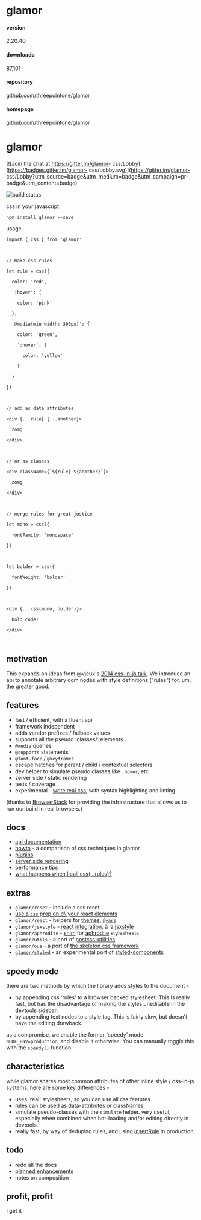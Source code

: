 
# glamor 


#### version
2.20.40  


#### downloads
87,101 


#### repository
github.com/threepointone/glamor 


#### homepage
github.com/threepointone/glamor 






# glamor

[![Join the chat at https://gitter.im/glamor-
css/Lobby](https://badges.gitter.im/glamor-
css/Lobby.svg)](https://gitter.im/glamor-
css/Lobby?utm_source=badge&utm_medium=badge&utm_campaign=pr-
badge&utm_content=badge)

![build status](https://travis-ci.org/threepointone/glamor.svg)

css in your javascript

`npm install glamor --save`

usage

    
    
    import { css } from 'glamor'
    
     
    
    // make css rules
    
    let rule = css({
    
      color: 'red',
    
      ':hover': {
    
        color: 'pink'
    
      },
    
      '@media(min-width: 300px)': {
    
        color: 'green',
    
        ':hover': {
    
          color: 'yellow'
    
        }
    
      }
    
    })
    
     
    
    // add as data attributes
    
    <div {...rule} {...another}>
    
      zomg
    
    </div>
    
     
    
    // or as classes
    
    <div className={`${rule} ${another}`}>
    
      zomg
    
    </div>
    
     
    
    // merge rules for great justice
    
    let mono = css({
    
      fontFamily: 'monospace'
    
    })
    
     
    
    let bolder = css({
    
      fontWeight: 'bolder'
    
    })
    
     
    
    <div {...css(mono, bolder)}>
    
      bold code!
    
    </div>
    
     

## motivation

This expands on ideas from @vjeux's [2014 css-in-js
talk](https://speakerdeck.com/vjeux/react-css-in-js). We introduce an api to
annotate arbitrary dom nodes with style definitions ("rules") for, um, the
greater good.

## features

  * fast / efficient, with a fluent api
  * framework independent
  * adds vendor prefixes / fallback values
  * supports all the pseudo :classes/::elements
  * `@media` queries
  * `@supports` statements
  * `@font-face` / `@keyframes`
  * escape hatches for parent / child / contextual selectors
  * dev helper to simulate pseudo classes like `:hover`, etc
  * server side / static rendering
  * tests / coverage
  * experimental - [write real css](https://github.com/threepointone/glamor/blob/master/docs/css.md), with syntax highlighting and linting

(thanks to [BrowserStack](https://www.browserstack.com/) for providing the
infrastructure that allows us to run our build in real browsers.)

## docs

  * [api documentation](https://github.com/threepointone/glamor/blob/master/docs/api.md)
  * [howto](https://github.com/threepointone/glamor/blob/master/docs/howto.md) \- a comparison of css techniques in glamor
  * [plugins](https://github.com/threepointone/glamor/blob/master/docs/plugins.md)
  * [server side rendering](https://github.com/threepointone/glamor/blob/master/docs/server.md)
  * [performance tips](https://github.com/threepointone/glamor/blob/master/docs/performance.md)
  * [what happens when I call css(...rules)?](https://github.com/threepointone/glamor/blob/master/docs/implementation.md)

## extras

  * `glamor/reset` \- include a css reset
  * [use a `css` prop on _all_ your react elements](https://github.com/threepointone/glamor/blob/master/docs/createElement.md)
  * `glamor/react` \- helpers for [themes](https://github.com/threepointone/glamor/blob/master/docs/themes.md), [`@vars`](https://github.com/threepointone/glamor/blob/master/docs/vars.md)
  * `glamor/jsxstyle` \- [react integration](https://github.com/threepointone/glamor/blob/master/docs/jsxstyle.md), à la [jsxstyle](https://github.com/petehunt/jsxstyle/)
  * `glamor/aphrodite` \- [shim](https://github.com/threepointone/glamor/blob/master/docs/aphrodite.md) for [aphrodite](https://github.com/Khan/aphrodite) stylesheets
  * `glamor/utils` \- a port of [postcss-utilities](https://github.com/ismamz/postcss-utilities)
  * `glamor/ous` \- a port of [the skeleton css framework](http://getskeleton.com)
  * [`glamor/styled`](https://github.com/threepointone/glamor/blob/master/docs/styled.md) \- an experimental port of [styled-components](https://styled-components.com/)

## speedy mode

there are two methods by which the library adds styles to the document -

  * by appending css 'rules' to a browser backed stylesheet. This is really fast, but has the disadvantage of making the styles uneditable in the devtools sidebar.
  * by appending text nodes to a style tag. This is fairly slow, but doesn't have the editing drawback.

as a compromise, we enable the former 'speedy' mode `NODE_ENV=production`, and
disable it otherwise. You can manually toggle this with the `speedy()`
function.

## characteristics

while glamor shares most common attributes of other inline style / css-in-js
systems, here are some key differences -

  * uses 'real' stylesheets, so you can use all css features.
  * rules can be used as data-attributes or classNames.
  * simulate pseudo-classes with the `simulate` helper. very useful, especially when combined when hot-loading and/or editing directly in devtools.
  * really fast, by way of deduping rules, and using [insertRule](https://developer.mozilla.org/en-US/docs/Web/API/CSSStyleSheet/insertRule) in production.

## todo

  * redo all the docs
  * [planned enhancements](https://github.com/threepointone/glamor/issues?q=is%3Aopen+is%3Aissue+label%3Aenhancement)
  * notes on composition

## profit, profit

I get it





            